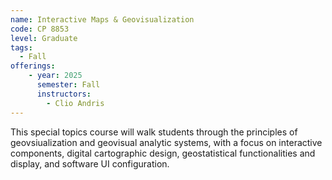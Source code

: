 ```yaml
---
name: Interactive Maps & Geovisualization
code: CP 8853
level: Graduate
tags: 
  - Fall
offerings:
    - year: 2025
      semester: Fall
      instructors:
        - Clio Andris
---
```


This special topics course will walk students through the principles of geovsiualization and geovisual analytic systems, with a focus on interactive components, digital cartographic design, geostatistical functionalities and display, and software UI configuration. 
